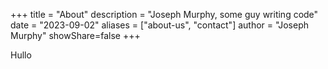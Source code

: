 +++
title = "About"
description = "Joseph Murphy, some guy writing code"
date = "2023-09-02"
aliases = ["about-us", "contact"]
author = "Joseph Murphy"
showShare=false
+++

Hullo
